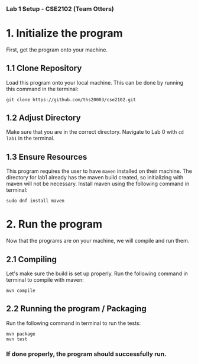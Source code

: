 ### Lab 1 Setup - CSE2102 (Team Otters)

# 1. Initialize the program

First, get the program onto your machine.

## 1.1 Clone Repository

Load this program onto your local machine. This can be done by running this command in the terminal:

```
git clone https://github.com/ths20003/cse2102.git
```

## 1.2 Adjust Directory

Make sure that you are in the correct directory. Navigate to Lab 0 with `cd lab1` in the terminal.

## 1.3 Ensure Resources

This program requires the user to have `maven` installed on their machine. The directory for lab1 already has the maven build created, so initializing with maven will not be necessary. Install maven using the following command in terminal:

```
sudo dnf install maven
```

# 2. Run the program

Now that the programs are on your machine, we will compile and run them.

## 2.1 Compiling

Let's make sure the build is set up properly. Run the following command in terminal to compile with maven:

```
mvn compile
```

## 2.2 Running the program / Packaging

Run the following command in terminal to run the tests:

```
mvn package
mvn test
```

### If done properly, the program should successfully run.
